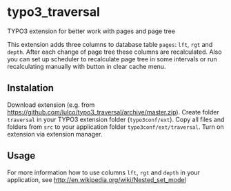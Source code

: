 # typo3_traversal
TYPO3 extension for better work with pages and page tree

This extension adds three columns to database table `pages`: `lft`, `rgt` and `depth`. After each change of page tree these columns are recalculated. Also you can set up scheduler to recalculate page tree in some intervals or run recalculating manually with button in clear cache menu.

## Instalation
Download extension (e.g. from https://github.com/lulco/typo3_traversal/archive/master.zip). Create folder `traversal` in your TYPO3 extension folder (`typo3conf/ext`). Copy all files and folders from `src` to your application folder `typo3conf/ext/traversal`. Turn on extension via extension manager.

## Usage
For more information how to use columns `lft`, `rgt` and `depth` in your application, see http://en.wikipedia.org/wiki/Nested_set_model